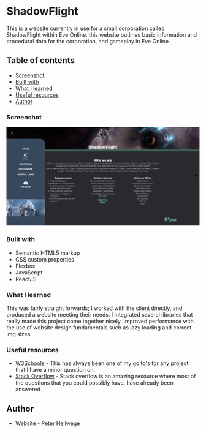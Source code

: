 # ShadowFlight

This is a website currently in use for a small corporation called ShadowFlight within Eve Online. this website outlines basic information and procedural data for the corporation, and gameplay in Eve Online.

## Table of contents

  - [Screenshot](#screenshot)
  - [Built with](#built-with)
  - [What I learned](#what-i-learned)
  - [Useful resources](#useful-resources)
  - [Author](#author)


 ### Screenshot

![](./src/static/HomeScreen.png)


### Built with

- Semantic HTML5 markup
- CSS custom properties
- Flexbox
- JavaScript
- ReactJS

### What I learned

This was fairly straight forwards; I worked with the client directly, and produced a website meeting their needs. I integrated several libraries that really made this project come together nicely. Improved performance with the use of website design fundamentals such as lazy loading and correct img sizes.

### Useful resources

- [W3Schools](https://www.w3schools.com/) - This has always been one of my go to's for any project that I have a minor question on.
- [Stack Overflow](https://stackoverflow.com/) - Stack overflow is an amazing resource where most of the questions that you could possibly have, have already been answered.

## Author

- Website - [Peter Hellwege](http://peters-portfolio.net/)


